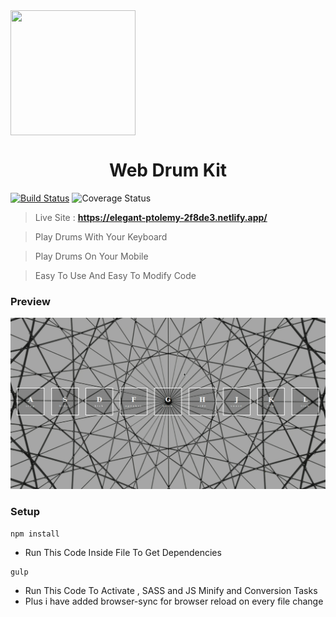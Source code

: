 

<img style="text-align:center" align="center" src="https://www.pinclipart.com/picdir/big/319-3198317_drum-comments-drum-logo-png-clipart.png" height="200" width="200">



<h1 style="text-align:center;">Web Drum Kit</h1>

 [![Build Status](http://img.shields.io/travis/badges/badgerbadgerbadger.svg?style=flat-square)](https://travis-ci.org/badges/badgerbadgerbadger) ![Coverage Status](http://img.shields.io/coveralls/badges/badgerbadgerbadger.svg?style=flat-square)



> Live Site : **https://elegant-ptolemy-2f8de3.netlify.app/**

> Play Drums With Your Keyboard

>  Play Drums On Your Mobile

>  Easy To Use And Easy To Modify Code






<h3>Preview</h3>



![](preview.gif)



<h3>Setup</h3>

```
npm install
```

* Run This Code Inside File To Get Dependencies 

```
gulp
```

- Run This Code To Activate , SASS and JS Minify and Conversion Tasks
- Plus i have added browser-sync for browser reload on every file change 



